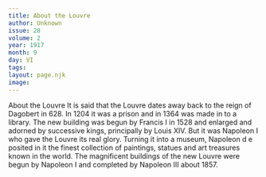 ```yaml
---
title: About the Louvre
author: Unknown
issue: 28
volume: 2
year: 1917
month: 9
day: VI
tags:
layout: page.njk
image:
---
```

About the Louvre   It is said that the Louvre dates away back to the reign of Dagobert in 628. In 1204 it was a prison and in 1364 was made in to a library. The new building was begun by Francis I in 1528 and enlarged and adorned by successive kings, principally by Louis XIV. But it was Napoleon I who gave the Louvre its real glory. Turning it into a museum, Napoleon d e posited in it the finest collection of paintings, statues and art treasures known in the world. The magnificent buildings of the new Louvre were begun by Napoleon I and completed by Napoleon III about 1857.   
